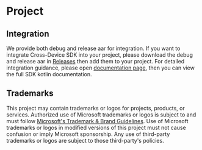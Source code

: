 # Project

## Integration
We provide both debug and release aar for integration.
If you want to integrate Cross-Device SDK into your project, please download the debug and release aar in [Releases](https://github.com/microsoft/Windows-Cross-Device/releases) then add them to your project.
For detailed integration guidance, please open [documentation page](https://microsoft.github.io/Windows-Cross-Device/), then you can view the full SDK kotlin documentation.

## Trademarks

This project may contain trademarks or logos for projects, products, or services. Authorized use of Microsoft 
trademarks or logos is subject to and must follow 
[Microsoft's Trademark & Brand Guidelines](https://www.microsoft.com/en-us/legal/intellectualproperty/trademarks/usage/general).
Use of Microsoft trademarks or logos in modified versions of this project must not cause confusion or imply Microsoft sponsorship.
Any use of third-party trademarks or logos are subject to those third-party's policies.

